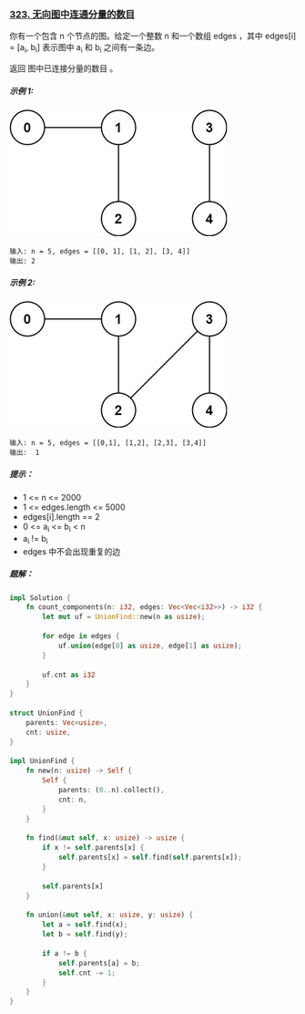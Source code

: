 ### [323. 无向图中连通分量的数目](https://leetcode.cn/problems/number-of-connected-components-in-an-undirected-graph/)
你有一个包含 n 个节点的图。给定一个整数 n 和一个数组 edges ，其中 edges[i] = [a<sub>i</sub>, b<sub>i</sub>] 表示图中 a<sub>i</sub> 和 b<sub>i</sub> 之间有一条边。

返回 图中已连接分量的数目 。



##### 示例 1:
![img.png](img.png)
```
输入: n = 5, edges = [[0, 1], [1, 2], [3, 4]]
输出: 2
```

##### 示例 2:
![img_1.png](img_1.png)
```
输入: n = 5, edges = [[0,1], [1,2], [2,3], [3,4]]
输出:  1
```

##### 提示：
- 1 <= n <= 2000
- 1 <= edges.length <= 5000
- edges[i].length == 2
- 0 <= a<sub>i</sub> <= b<sub>i</sub> < n
- a<sub>i</sub> != b<sub>i</sub>
- edges 中不会出现重复的边

##### 题解：
```rust
impl Solution {
    fn count_components(n: i32, edges: Vec<Vec<i32>>) -> i32 {
        let mut uf = UnionFind::new(n as usize);

        for edge in edges {
            uf.union(edge[0] as usize, edge[1] as usize);
        }

        uf.cnt as i32
    }
}

struct UnionFind {
    parents: Vec<usize>,
    cnt: usize,
}

impl UnionFind {
    fn new(n: usize) -> Self {
        Self {
            parents: (0..n).collect(),
            cnt: n,
        }
    }

    fn find(&mut self, x: usize) -> usize {
        if x != self.parents[x] {
            self.parents[x] = self.find(self.parents[x]);
        }

        self.parents[x]
    }

    fn union(&mut self, x: usize, y: usize) {
        let a = self.find(x);
        let b = self.find(y);

        if a != b {
            self.parents[a] = b;
            self.cnt -= 1;
        }
    }
}
```
